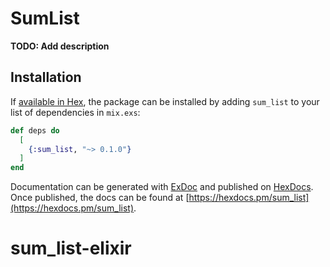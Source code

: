 # SumList

**TODO: Add description**

## Installation

If [available in Hex](https://hex.pm/docs/publish), the package can be installed
by adding `sum_list` to your list of dependencies in `mix.exs`:

```elixir
def deps do
  [
    {:sum_list, "~> 0.1.0"}
  ]
end
```

Documentation can be generated with [ExDoc](https://github.com/elixir-lang/ex_doc)
and published on [HexDocs](https://hexdocs.pm). Once published, the docs can
be found at [https://hexdocs.pm/sum_list](https://hexdocs.pm/sum_list).

# sum_list-elixir
